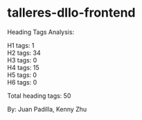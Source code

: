 # talleres-dllo-frontend

Heading Tags Analysis:

H1 tags: 1 \
H2 tags: 34 \
H3 tags: 0 \
H4 tags: 15 \
H5 tags: 0 \
H6 tags: 0

Total heading tags: 50

By: Juan Padilla, Kenny Zhu
